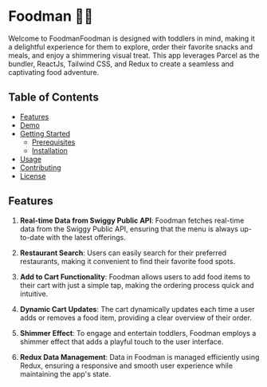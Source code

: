 # Foodman 🍔🚚

Welcome to FoodmanFoodman is designed with toddlers in mind, making it a delightful experience for them to explore, order their favorite snacks and meals, and enjoy a shimmering visual treat. This app leverages Parcel as the bundler, ReactJs, Tailwind CSS, and Redux to create a seamless and captivating food adventure.

## Table of Contents

- [Features](#features)
- [Demo](#demo)
- [Getting Started](#getting-started)
  - [Prerequisites](#prerequisites)
  - [Installation](#installation)
- [Usage](#usage)
- [Contributing](#contributing)
- [License](#license)

## Features

1. **Real-time Data from Swiggy Public API**: Foodman fetches real-time data from the Swiggy Public API, ensuring that the menu is always up-to-date with the latest offerings.

2. **Restaurant Search**: Users can easily search for their preferred restaurants, making it convenient to find their favorite food spots.

3. **Add to Cart Functionality**: Foodman allows users to add food items to their cart with just a simple tap, making the ordering process quick and intuitive.

4. **Dynamic Cart Updates**: The cart dynamically updates each time a user adds or removes a food item, providing a clear overview of their order.

5. **Shimmer Effect**: To engage and entertain toddlers, Foodman employs a shimmer effect that adds a playful touch to the user interface.

6. **Redux Data Management**: Data in Foodman is managed efficiently using Redux, ensuring a responsive and smooth user experience while maintaining the app's state.

